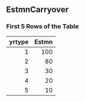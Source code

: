 ## EstmnCarryover
### First 5 Rows of the Table
|   yrtype |   Estmn |
|---------:|--------:|
|        1 |     100 |
|        2 |      80 |
|        3 |      30 |
|        4 |      20 |
|        5 |      10 |